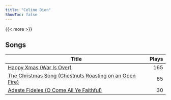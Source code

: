 ```yaml
---
title: "Celine Dion"
ShowToc: false
---
```


{{< more >}}

## Songs
Title | Plays 
----- | -----: 
[Happy Xmas (War Is Over)](/songs/happy-xmas-war-is-over) | 165
[The Christmas Song (Chestnuts Roasting on an Open Fire)](/songs/the-christmas-song-chestnuts-roasting-on-an-open-fire) | 65
[Adeste Fideles (O Come All Ye Faithful)](/songs/adeste-fideles-o-come-all-ye-faithful) | 30

